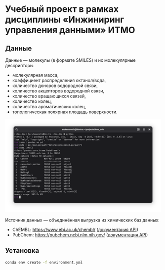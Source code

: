 # Учебный проект в рамках дисциплины «Инжиниринг управления данными» ИТМО

## Данные

Данные — молекулы (в формате SMILES) и их молекулярные дескрипторы:

- молекулярная масса,
- коэффициент распределения октанол/вода,
- количество доноров водородной связи,
- количество акцепторов водородной связи,
- количество вращающихся связей,
- количество колец,
- количество ароматических колец,
- топологическая полярная площадь поверхности.

![Пример данных](screenshot.png)

Источник данных — объединённая выгрузка из химических баз данных:

- ChEMBL: https://www.ebi.ac.uk/chembl/ ([документация API](https://www.ebi.ac.uk/chembl/api/data/docs))
- PubChem: https://pubchem.ncbi.nlm.nih.gov/ ([документация API](https://pubchem.ncbi.nlm.nih.gov/docs/pug-rest-tutorial))

## Установка

```bash
conda env create -f environment.yml
```